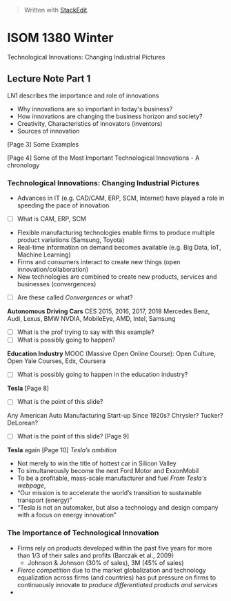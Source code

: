 


> Written with [StackEdit](https://stackedit.io/).

# ISOM 1380 Winter

Technological Innovations: Changing Industrial Pictures

## Lecture Note Part 1
LN1 describes the importance and role of innovations
- Why innovations are so important in today's business?
- How innovations are changing the business horizon and society?
- Creativity, Characteristics of innovators (inventors)
- Sources of innovation

[Page 3] Some Examples

[Page 4] Some of the Most Important Technological Innovations - A chronology

### Technological Innovations: Changing Industrial Pictures
- Advances in IT (e.g. CAD/CAM, ERP, SCM, Internet) have played a role in speeding the pace of innovation
- [ ] What is CAM, ERP, SCM
- Flexible manufacturing technologies enable firms to produce multiple product variations (Samsung, Toyota)
- Real-time information on demand becomes available (e.g. Big Data, IoT, Machine Learning)
- Firms and consumers interact to create new things (open innovation/collaboration)
- New technologies are combined to create new products, services and businesses (convergences)
- [ ] Are these called *Convergences* or what?

**Autonomous Driving Cars**
CES 2015, 2016, 2017, 2018
Mercedes Benz, Audi, Lexus, BMW
NVDIA, MobileEye, AMD, Intel, Samsung
- [ ] What is the prof trying to say with this example?
- [ ] What is possibly going to happen?

**Education Industry**
MOOC (Massive Open Online Course): Open Culture, Open Yale Courses, Edx, Coursera
- [ ] What is possibly going to happen in the education industry?

**Tesla** [Page 8]
- [ ] What is the point of this slide?

Any American Auto Manufacturing Start-up Since 1920s? Chrysler? Tucker? DeLorean?
- [ ] What is the point of this slide? [Page 9]

**Tesla** again [Page 10]
*Tesla’s ambition*
- Not merely to win the title of hottest car in Silicon Valley
- To simultaneously become the next Ford Motor and ExxonMobil
- To be a profitable, mass-scale manufacturer and fuel
*From Tesla's webpage*,
- “Our mission is to accelerate the world’s transition to sustainable transport (energy)”
- “Tesla is not an automaker, but also a technology and design company with a focus on energy innovation”

### The Importance of Technological Innovation
- Firms rely on products developed within the past five years for more than 1/3 of their sales and profits (Barczak et al., 2009)
	- Johnson & Johnson (30% of sales), 3M (45% of sales)
- *Fierce competition* due to the market globalization and technology equalization across firms (and countries) has put pressure on firms to continuously innovate *to produce differentiated products and services*
- 
<!--stackedit_data:
eyJoaXN0b3J5IjpbNzA3NTIwMzEyLC01NzY3Njk2OTMsMjAyMj
Q3OTczNiwtMTc0ODI5OTA4Myw4NTExMDIxMjRdfQ==
-->